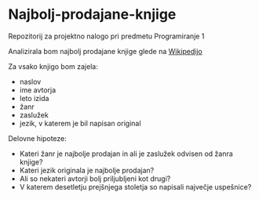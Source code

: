 # Najbolj-prodajane-knjige
Repozitorij za projektno nalogo pri predmetu Programiranje 1

Analizirala bom najbolj prodajane knjige glede na [Wikipedijo](https://en.wikipedia.org/wiki/List_of_best-selling_books#List_of_best-selling_individual_books)

Za vsako knjigo bom zajela:
* naslov
* ime avtorja
* leto izida
* žanr
* zaslužek
* jezik, v katerem je bil napisan original

Delovne hipoteze:
* Kateri žanr je najbolje prodajan in ali je zaslužek odvisen od žanra knjige?
* Kateri jezik originala je najbolje prodajan?
* Ali so nekateri avtorji bolj priljubljeni kot drugi?
* V katerem desetletju prejšnjega stoletja so napisali največje uspešnice?